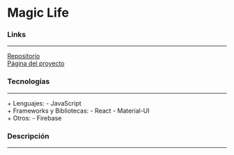 # Magic Life

### Links

---

[Repositorio](https://github.com/cococov/magiclife)<br/>
[Página del proyecto](https://cococov.github.io/magiclife/)

### Tecnologías

---

<div class="list-super-index">
+ Lenguajes:
 - JavaScript
</div>

<div class="list-super-index">
+ Frameworks y Bibliotecas:
 - React
 - Material-UI
</div>

<div class="list-super-index">
+ Otros:
 - Firebase
</div>

### Descripción

---

